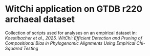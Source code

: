 # WitChi application on GTDB r220 archaeal dataset
Collection of scripts used for analyses on an empirical dataset in: *Koestlbacher et al., 2025. WitChi: Efficient Detection and Pruning of Compositional Bias in Phylogenomic Alignments Using Empirical Chi-Squared Testing*

